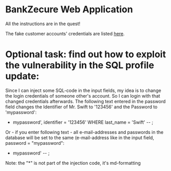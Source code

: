 # BankZecure Web Application

All the instructions are in the quest!

The fake customer accounts' credentials are listed [here](https://github.com/WildCodeSchool/quest-springboot-sql-injection/blob/master/FakeAccountsCredentials.md).

# Optional task: find out how to exploit the vulnerability in the SQL profile update:

Since I can inject some SQL-code in the input fields, my idea is to change the login credentials of someone other's account. 
So I can login with that changed credentials afterwards.
The following text entered in the password field changes the Identifier of Mr. Swift to '123456' and the Password to 'mypassword':

* mypassword', identifier = '123456' WHERE last_name = 'Swift' -- ;

Or - if you enter following text - all e-mail-addresses and passwords in the database will be set to the same
(e-mail-address like in the input field, password = "mypassword":
* mypassword' -- ;

Note: the "*" is not part of the injection code, it's md-formatting